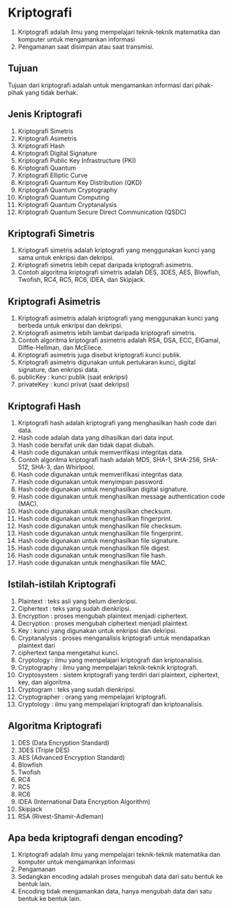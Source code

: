 # Kriptografi
1. Kriptografi adalah ilmu yang mempelajari teknik-teknik matematika dan komputer untuk mengamankan informasi
2. Pengamanan saat disimpan atau saat transmisi.

## Tujuan
Tujuan dari kriptografi adalah untuk mengamankan informasi dari pihak-pihak yang tidak berhak.

## Jenis Kriptografi
1. Kriptografi Simetris
2. Kriptografi Asimetris
3. Kriptografi Hash
4. Kriptografi Digital Signature
5. Kriptografi Public Key Infrastructure (PKI)
6. Kriptografi Quantum
7. Kriptografi Elliptic Curve
8. Kriptografi Quantum Key Distribution (QKD)
9. Kriptografi Quantum Cryptography
10. Kriptografi Quantum Computing
11. Kriptografi Quantum Cryptanalysis
12. Kriptografi Quantum Secure Direct Communication (QSDC)

## Kriptografi Simetris
1. Kriptografi simetris adalah kriptografi yang menggunakan kunci yang sama untuk enkripsi dan dekripsi.
2. Kriptografi simetris lebih cepat daripada kriptografi asimetris.
3. Contoh algoritma kriptografi simetris adalah DES, 3DES, AES, Blowfish, Twofish, RC4, RC5, RC6, IDEA, dan Skipjack.

## Kriptografi Asimetris
1. Kriptografi asimetris adalah kriptografi yang menggunakan kunci yang berbeda untuk enkripsi dan dekripsi.
2. Kriptografi asimetris lebih lambat daripada kriptografi simetris.
3. Contoh algoritma kriptografi asimetris adalah RSA, DSA, ECC, ElGamal, Diffie-Hellman, dan McEliece.
4. Kriptografi asimetris juga disebut kriptografi kunci publik.
5. Kriptografi asimetris digunakan untuk pertukaran kunci, digital signature, dan enkripsi data.
6. publicKey : kunci publik (saat enkripsi)
7. privateKey : kunci privat (saat dekripsi)

## Kriptografi Hash
1. Kriptografi hash adalah kriptografi yang menghasilkan hash code dari data.
2. Hash code adalah data yang dihasilkan dari data input.
3. Hash code bersifat unik dan tidak dapat diubah.
4. Hash code digunakan untuk memverifikasi integritas data.
5. Contoh algoritma kriptografi hash adalah MD5, SHA-1, SHA-256, SHA-512, SHA-3, dan Whirlpool.
6. Hash code digunakan untuk memverifikasi integritas data.
7. Hash code digunakan untuk menyimpan password.
8. Hash code digunakan untuk menghasilkan digital signature.
9. Hash code digunakan untuk menghasilkan message authentication code (MAC).
10. Hash code digunakan untuk menghasilkan checksum.
11. Hash code digunakan untuk menghasilkan fingerprint.
12. Hash code digunakan untuk menghasilkan file checksum.
13. Hash code digunakan untuk menghasilkan file fingerprint.
14. Hash code digunakan untuk menghasilkan file signature.
15. Hash code digunakan untuk menghasilkan file digest.
16. Hash code digunakan untuk menghasilkan file hash.
17. Hash code digunakan untuk menghasilkan file MAC.


## Istilah-istilah Kriptografi
1. Plaintext : teks asli yang belum dienkripsi.
2. Ciphertext : teks yang sudah dienkripsi.
3. Encryption : proses mengubah plaintext menjadi ciphertext.
4. Decryption : proses mengubah ciphertext menjadi plaintext.
5. Key : kunci yang digunakan untuk enkripsi dan dekripsi.
6. Cryptanalysis : proses menganalisis kriptografi untuk mendapatkan plaintext dari
7. ciphertext tanpa mengetahui kunci.
8. Cryptology : ilmu yang mempelajari kriptografi dan kriptoanalisis.
9. Cryptography : ilmu yang mempelajari teknik-teknik kriptografi.
10. Cryptosystem : sistem kriptografi yang terdiri dari plaintext, ciphertext, key, dan algoritma.
11. Cryptogram : teks yang sudah dienkripsi.
12. Cryptographer : orang yang mempelajari kriptografi.
13. Cryptology : ilmu yang mempelajari kriptografi dan kriptoanalisis.


## Algoritma Kriptografi
1. DES (Data Encryption Standard)
2. 3DES (Triple DES)
3. AES (Advanced Encryption Standard)
4. Blowfish
5. Twofish
6. RC4
7. RC5
8. RC6
9. IDEA (International Data Encryption Algorithm)
10. Skipjack
11. RSA (Rivest-Shamir-Adleman)


## Apa beda kriptografi dengan encoding?
1. Kriptografi adalah ilmu yang mempelajari teknik-teknik matematika dan komputer untuk mengamankan informasi
2. Pengamanan
3. Sedangkan encoding adalah proses mengubah data dari satu bentuk ke bentuk lain.
4. Encoding tidak mengamankan data, hanya mengubah data dari satu bentuk ke bentuk lain.